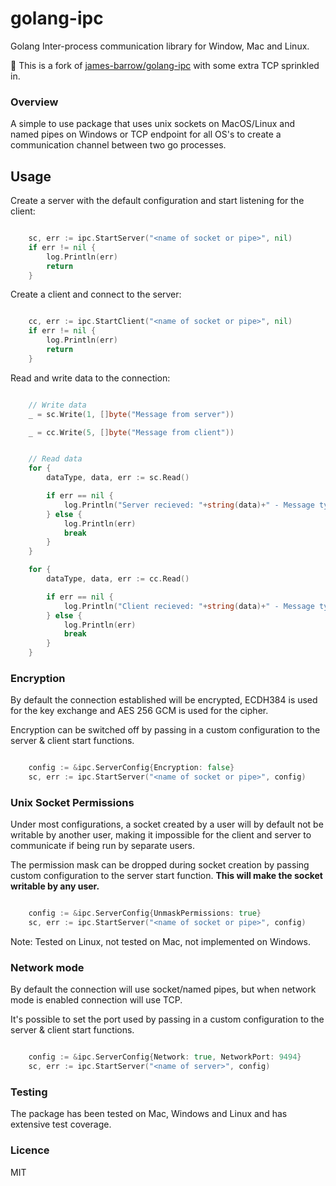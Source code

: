 # golang-ipc
Golang Inter-process communication library for Window, Mac and Linux.

:fork_and_knife: This is a fork of [james-barrow/golang-ipc](https://github.com/james-barrow/golang-ipc) with some extra TCP sprinkled in.


### Overview

A simple to use package that uses unix sockets on MacOS/Linux and named pipes on Windows or TCP endpoint for all OS's to create a communication channel between two go processes.


## Usage

Create a server with the default configuration and start listening for the client:

```go

    sc, err := ipc.StartServer("<name of socket or pipe>", nil)
    if err != nil {
        log.Println(err)
        return
    }

```

Create a client and connect to the server:

```go

    cc, err := ipc.StartClient("<name of socket or pipe>", nil)
    if err != nil {
        log.Println(err)
        return
    }

```
Read and write data to the connection:

```go

    // Write data
    _ = sc.Write(1, []byte("Message from server"))

    _ = cc.Write(5, []byte("Message from client"))


    // Read data
    for {
        dataType, data, err := sc.Read()

        if err == nil {
            log.Println("Server recieved: "+string(data)+" - Message type: ", dataType)
        } else {
            log.Println(err)
            break
        }
    }

    for {
        dataType, data, err := cc.Read()

        if err == nil {
            log.Println("Client recieved: "+string(data)+" - Message type: ", dataType)
        } else {
            log.Println(err)
            break
        }
    }

```

### Encryption

 By default the connection established will be encrypted, ECDH384 is used for the key exchange and AES 256 GCM is used for the cipher.

 Encryption can be switched off by passing in a custom configuration to the server & client start functions.

```go

    config := &ipc.ServerConfig{Encryption: false}
    sc, err := ipc.StartServer("<name of socket or pipe>", config)

```

### Unix Socket Permissions

 Under most configurations, a socket created by a user will by default not be writable by another user, making it impossible for the client and server to communicate if being run by separate users.

 The permission mask can be dropped during socket creation by passing custom configuration to the server start function.  **This will make the socket writable by any user.**

```go

    config := &ipc.ServerConfig{UnmaskPermissions: true}
    sc, err := ipc.StartServer("<name of socket or pipe>", config)

```
 Note: Tested on Linux, not tested on Mac, not implemented on Windows.

### Network mode

 By default the connection will use socket/named pipes, but when network mode is enabled connection will use TCP.

 It's possible to set the port used by passing in a custom configuration to the server & client start functions.

```go

    config := &ipc.ServerConfig{Network: true, NetworkPort: 9494}
    sc, err := ipc.StartServer("<name of server>", config)

```


### Testing

 The package has been tested on Mac, Windows and Linux and has extensive test coverage.


### Licence

MIT
